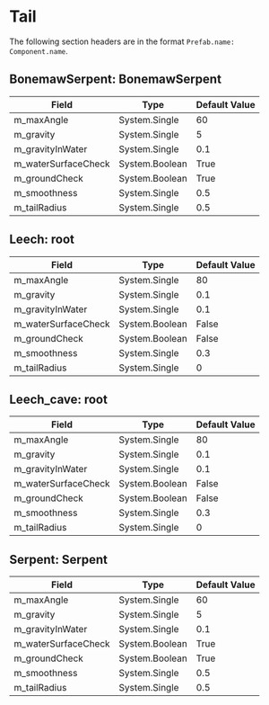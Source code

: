 # Tail

The following section headers are in the format `Prefab.name: Component.name`.

## BonemawSerpent: BonemawSerpent

|Field|Type|Default Value|
|-----|----|-------------|
|m_maxAngle|System.Single|60|
|m_gravity|System.Single|5|
|m_gravityInWater|System.Single|0.1|
|m_waterSurfaceCheck|System.Boolean|True|
|m_groundCheck|System.Boolean|True|
|m_smoothness|System.Single|0.5|
|m_tailRadius|System.Single|0.5|

## Leech: root

|Field|Type|Default Value|
|-----|----|-------------|
|m_maxAngle|System.Single|80|
|m_gravity|System.Single|0.1|
|m_gravityInWater|System.Single|0.1|
|m_waterSurfaceCheck|System.Boolean|False|
|m_groundCheck|System.Boolean|False|
|m_smoothness|System.Single|0.3|
|m_tailRadius|System.Single|0|

## Leech_cave: root

|Field|Type|Default Value|
|-----|----|-------------|
|m_maxAngle|System.Single|80|
|m_gravity|System.Single|0.1|
|m_gravityInWater|System.Single|0.1|
|m_waterSurfaceCheck|System.Boolean|False|
|m_groundCheck|System.Boolean|False|
|m_smoothness|System.Single|0.3|
|m_tailRadius|System.Single|0|

## Serpent: Serpent

|Field|Type|Default Value|
|-----|----|-------------|
|m_maxAngle|System.Single|60|
|m_gravity|System.Single|5|
|m_gravityInWater|System.Single|0.1|
|m_waterSurfaceCheck|System.Boolean|True|
|m_groundCheck|System.Boolean|True|
|m_smoothness|System.Single|0.5|
|m_tailRadius|System.Single|0.5|

